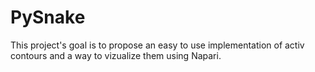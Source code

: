 # PySnake

This project's goal is to propose an easy to use implementation of activ contours and a way to vizualize them using Napari.
